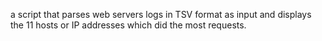  a script that parses web servers logs in TSV format as input and displays the 11 hosts or IP addresses which did the most requests.
